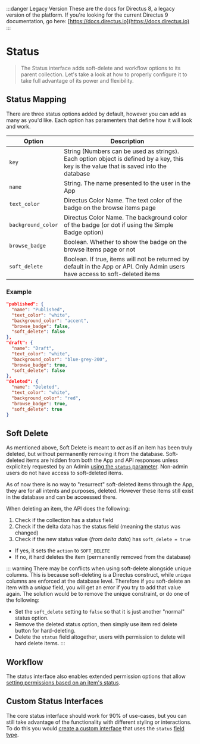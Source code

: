 :::danger Legacy Version
These are the docs for Directus 8, a legacy version of the platform. If you're looking for the current Directus 9 documentation, go here: [https://docs.directus.io](https://docs.directus.io)
:::

# Status

> The Status interface adds soft-delete and workflow options to its parent collection. Let's take a look at how to properly configure it to take full advantage of its power and flexibility.

## Status Mapping

There are three status options added by default, however you can add as many as you'd like. Each option has paramenters that define how it will look and work.

| Option             | Description                                                                                                                            |
|--------------------|----------------------------------------------------------------------------------------------------------------------------------------|
| `key`              | String (Numbers can be used as strings). Each option object is defined by a key, this key is the value that is saved into the database |
| `name`             | String. The name presented to the user in the App                                                                                      |
| `text_color`       | Directus Color Name. The text color of the badge on the browse items page                                                              |
| `background_color` | Directus Color Name. The background color of the badge (or dot if using the Simple Badge option)                                       |
| `browse_badge`     | Boolean. Whether to show the badge on the browse items page or not                                                                     |
| `soft_delete`      | Boolean. If true, items will not be returned by default in the App or API. Only Admin users have access to soft-deleted items          |

### Example

```json
"published": {
  "name": "Published",
  "text_color": "white",
  "background_color": "accent",
  "browse_badge": false,
  "soft_delete": false
},
"draft": {
  "name": "Draft",
  "text_color": "white",
  "background_color": "blue-grey-200",
  "browse_badge": true,
  "soft_delete": false
},
"deleted": {
  "name": "Deleted",
  "text_color": "white",
  "background_color": "red",
  "browse_badge": true,
  "soft_delete": true
}
```

## Soft Delete

As mentioned above, Soft Delete is meant to _act_ as if an item has been truly deleted, but without permanently removing it from the database. Soft-deleted items are hidden from both the App and API responses unless explicitely requested by an Admin [using the `status` parameter](/api/reference.md#status). Non-admin users do not have access to soft-deleted items.

As of now there is no way to "resurrect" soft-deleted items through the App, they are for all intents and purposes, deleted. However these items still exist in the database and can be acceessed there.

When deleting an item, the API does the following:

1. Check if the collection has a status field
2. Check if the delta data has the status field (meaning the status was changed)
3. Check if the new status value (_from delta data_) has `soft_delete = true`
  * If yes, it sets the `action` to `SOFT_DELETE`
  * If no, it hard deletes the item (permanently removed from the database)
  
::: warning
There may be conflicts when using soft-delete alongside unique columns. This is because soft-deleting is a Directus construct, while `unique` columns are enforced at the database level. Therefore if you soft-delete an item with a _unique_ field, you will get an error if you try to add that value again. The solution would be to remove the unique constraint, or do one of the following:

* Set the `soft_delete` setting to `false` so that it is just another "normal" status option.
* Remove the deleted status option, then simply use item red delete button for hard-deleting.
* Delete the `status` field altogether, users with permission to delete will hard delete items.
:::

## Workflow

The status interface also enables extended permission options that allow [setting permissions based on an item's status](/guides/permissions.md#status-level).

## Custom Status Interfaces

The core status interface should work for 90% of use-cases, but you can still take advantage of the functionality with different styling or interactions. To do this you would [create a custom interface](/extensions/interfaces.md) that uses the `status` [field type](/guides/field-types.md).
